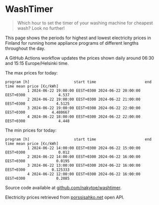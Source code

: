 
# WashTimer

> Which hour to set the timer of your washing machine for cheapest wash? Look no further!

This page shows the periods for highest and lowest electricity prices in Finland 
for running home appliance programs of different lengths throughout the day. 

A GitHub Actions workflow updates the prices shown daily around 06:30 and 15:15 Europe/Helsinki time.

The max prices for today:

	program [h]                    start time                      end time mean price [€c/kWh]
	          1 2024-06-22 19:00:00 EEST+0300 2024-06-22 20:00:00 EEST+0300               4.537
	          2 2024-06-22 19:00:00 EEST+0300 2024-06-22 21:00:00 EEST+0300              4.5125
	          3 2024-06-22 19:00:00 EEST+0300 2024-06-22 22:00:00 EEST+0300            4.480667
	          4 2024-06-22 18:00:00 EEST+0300 2024-06-22 22:00:00 EEST+0300               4.448

The min prices for today:

	program [h]                    start time                      end time mean price [€c/kWh]
	          1 2024-06-22 14:00:00 EEST+0300 2024-06-22 15:00:00 EEST+0300               0.012
	          2 2024-06-22 14:00:00 EEST+0300 2024-06-22 16:00:00 EEST+0300              0.0195
	          3 2024-06-22 13:00:00 EEST+0300 2024-06-22 16:00:00 EEST+0300            0.125333
	          4 2024-06-22 12:00:00 EEST+0300 2024-06-22 16:00:00 EEST+0300              0.2085


Source code available at [github.com/nakytoe/washtimer](https://github.com/nakytoe/washtimer).

Electricity prices retrieved from [porssisahko.net](https://porssisahko.net/api) open API.
